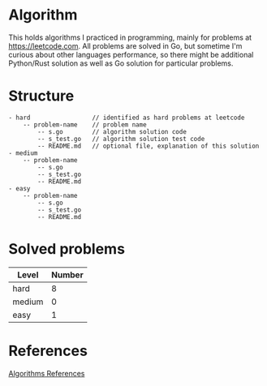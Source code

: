 # Algorithm

This holds algorithms I practiced in programming, mainly for problems at https://leetcode.com. All problems are solved in Go, but sometime I'm curious about other languages performance, so there might be additional Python/Rust solution as well as Go solution for particular problems.

# Structure

```
- hard                 // identified as hard problems at leetcode
    -- problem-name    // problem name
        -- s.go        // algorithm solution code
        -- s_test.go   // algorithm solution test code
        -- README.md   // optional file, explanation of this solution
- medium
    -- problem-name
        -- s.go
        -- s_test.go
        -- README.md
- easy
    -- problem-name
        -- s.go
        -- s_test.go
        -- README.md
```

# Solved problems

| Level  | Number |
| ------ | ------ |
| hard   | 8      |
| medium | 0      |
| easy   | 1      |

# References

[Algorithms References](ALGORITHM.md)
